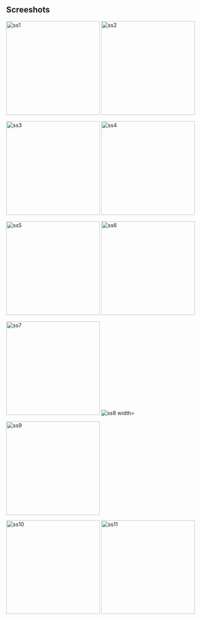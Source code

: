 ## Screeshots

<p float="left">
  <img src="assets/ss/1.jpeg" alt="ss1" width="250"/>
   <img src="assets/ss/2.jpeg" alt="ss2" width="250"/>
</p>
<p float="left">
  <img src="assets/ss/3.jpeg" alt="ss3" width="250"/>
   <img src="assets/ss/4.jpeg" alt="ss4" width="250"/>
</p>

<p float="left">
  <img src="assets/ss/5.jpeg" alt="ss5" width="250"/>
   <img src="assets/ss/6.jpeg" alt="ss6" width="250"/>
</p>

<p float="left">
  <img src="assets/ss/7.jpeg" alt="ss7" width="250"/>
   <img src="assets/ss/8.jpeg" alt="ss8 width="250"/>
</p>
<p float="left">
  <img src="assets/ss/9.jpeg" alt="ss9" width="250"/>
</p>

<p float="left">
  <img src="assets/ss/10.jpeg" alt="ss10" width="250"/>
   <img src="assets/ss/11.jpeg" alt="ss11" width="250"/>
</p>
